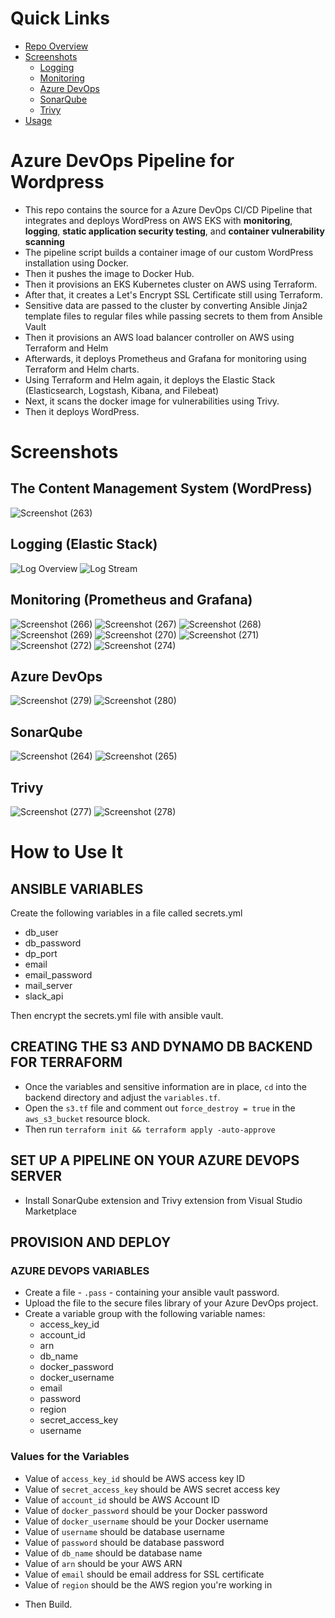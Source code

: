 # Quick Links

- [Repo Overview](#jenkins-cicd-pipeline-for-wordpress)
- [Screenshots](#screenshots)
  - [Logging](#logging-elastic-stack)
  - [Monitoring](#monitoring-prometheus-and-grafana)
  - [Azure DevOps](#azure-devops)
  - [SonarQube](#sonarqube)
  - [Trivy](#trivy)
- [Usage](#how-to-use-it)

# Azure DevOps Pipeline for Wordpress

- This repo contains the source for a Azure DevOps CI/CD Pipeline that integrates and deploys WordPress on AWS EKS with **monitoring**, **logging**, **static application security testing**, and **container vulnerability scanning**
- The pipeline script builds a container image of our custom WordPress installation using Docker.
- Then it pushes the image to Docker Hub.
- Then it provisions an EKS Kubernetes cluster on AWS using Terraform.
- After that, it creates a Let's Encrypt SSL Certificate still using Terraform.
- Sensitive data are passed to the cluster by converting Ansible Jinja2 template files to regular files while passing secrets to them from Ansible Vault
- Then it provisions an AWS load balancer controller on AWS using Terraform and Helm
- Afterwards, it deploys Prometheus and Grafana for monitoring using Terraform and Helm charts.
- Using Terraform and Helm again, it deploys the Elastic Stack (Elasticsearch, Logstash, Kibana, and Filebeat)
- Next, it scans the docker image for vulnerabilities using Trivy.
- Then it deploys WordPress.

# Screenshots

## The Content Management System (WordPress)

![Screenshot (263)](https://github.com/Adeyomola/cms-azure-pipeline/assets/44479277/66a3339f-df48-4e9b-b5f8-a6dba8ff7a76)

## Logging (Elastic Stack)

![Log Overview](https://github.com/Adeyomola/cms-azure-pipeline/assets/44479277/333f57ab-c60e-4ad7-a48b-835acb25fa09)
![Log Stream](https://github.com/Adeyomola/cms-azure-pipeline/assets/44479277/bf703a20-f3ab-4f53-9463-55c90f30a524)

## Monitoring (Prometheus and Grafana)

![Screenshot (266)](https://github.com/Adeyomola/cms-azure-pipeline/assets/44479277/412a6599-7757-4b9f-9295-3c0b0414299d)
![Screenshot (267)](https://github.com/Adeyomola/cms-azure-pipeline/assets/44479277/559fe6b4-8623-4407-8185-3fa3f22d592b)
![Screenshot (268)](https://github.com/Adeyomola/cms-azure-pipeline/assets/44479277/0b13c3a8-2b37-4c01-8115-fffa56ceb1a5)
![Screenshot (269)](https://github.com/Adeyomola/cms-azure-pipeline/assets/44479277/2d1db83e-1c2f-42a2-ac39-48e1a93d2e8a)
![Screenshot (270)](https://github.com/Adeyomola/cms-azure-pipeline/assets/44479277/03fdc87e-ec91-4a11-bec6-d381ddceb1f4)
![Screenshot (271)](https://github.com/Adeyomola/cms-azure-pipeline/assets/44479277/9532d2dd-9b2b-469b-927f-7fd9e2deb1f9)
![Screenshot (272)](https://github.com/Adeyomola/cms-azure-pipeline/assets/44479277/a62db27c-3625-4e60-9b5f-6f00f330d32e)
![Screenshot (274)](https://github.com/Adeyomola/cms-azure-pipeline/assets/44479277/f867d9a1-f405-479a-a7db-fc407d86a693)

## Azure DevOps

![Screenshot (279)](https://github.com/Adeyomola/cms-azure-pipeline/assets/44479277/0d2abb56-a6e2-4924-b76e-a0d9535d3ecc)
![Screenshot (280)](https://github.com/Adeyomola/cms-azure-pipeline/assets/44479277/ea157a9a-bcb8-4827-a727-82b7921cd0ca)

## SonarQube

![Screenshot (264)](https://github.com/Adeyomola/cms-azure-pipeline/assets/44479277/e7c32cd2-15f9-4651-9800-79dac567dbdc)
![Screenshot (265)](https://github.com/Adeyomola/cms-azure-pipeline/assets/44479277/a52c0b93-3ac1-4511-8f4f-78d33f6f1a60)

## Trivy

![Screenshot (277)](https://github.com/Adeyomola/cms-azure-pipeline/assets/44479277/cb0f7621-495f-47af-a8d5-86adc4507c52)
![Screenshot (278)](https://github.com/Adeyomola/cms-azure-pipeline/assets/44479277/29b203cb-dda3-4c00-8fd1-cfa5184f7246)

# How to Use It

## ANSIBLE VARIABLES

Create the following variables in a file called secrets.yml

- db_user
- db_password
- dp_port
- email
- email_password
- mail_server
- slack_api

Then encrypt the secrets.yml file with ansible vault.

## CREATING THE S3 AND DYNAMO DB BACKEND FOR TERRAFORM

- Once the variables and sensitive information are in place, `cd` into the backend directory and adjust the `variables.tf`.
- Open the `s3.tf` file and comment out `force_destroy = true` in the `aws_s3_bucket` resource block.
- Then run `terraform init && terraform apply -auto-approve`

## SET UP A PIPELINE ON YOUR AZURE DEVOPS SERVER

- Install SonarQube extension and Trivy extension from Visual Studio Marketplace

## PROVISION AND DEPLOY

### AZURE DEVOPS VARIABLES

- Create a file - `.pass` - containing your ansible vault password.
- Upload the file to the secure files library of your Azure DevOps project.
- Create a variable group with the following variable names:
  - access_key_id
  - account_id
  - arn
  - db_name
  - docker_password
  - docker_username
  - email
  - password
  - region
  - secret_access_key
  - username

### Values for the Variables

- Value of `access_key_id` should be AWS access key ID
- Value of `secret_access_key` should be AWS secret access key
- Value of `account_id` should be AWS Account ID
- Value of `docker_password` should be your Docker password
- Value of `docker_username` should be your Docker username
- Value of `username` should be database username
- Value of `password` should be database password
- Value of `db_name` should be database name
- Value of `arn` should be your AWS ARN
- Value of `email` should be email address for SSL certificate
- Value of `region` should be the AWS region you're working in

* Then Build.
